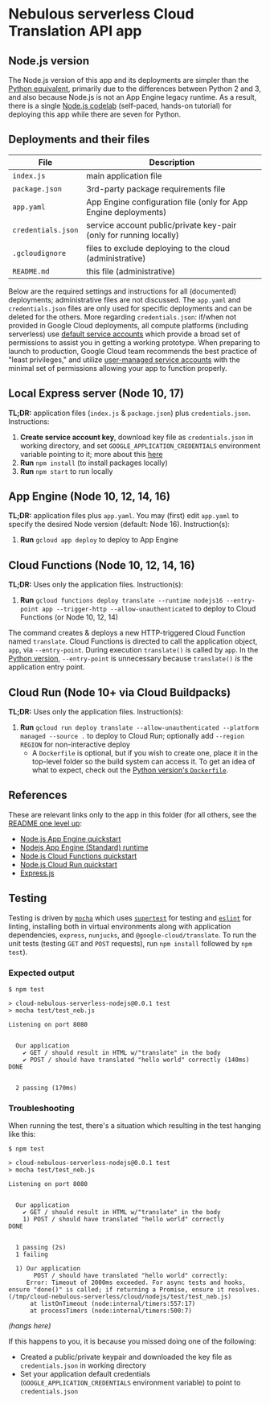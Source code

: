 # Nebulous serverless Cloud Translation API app

## Node.js version

The Node.js version of this app and its deployments are simpler than the [Python equivalent](../python), primarily due to the differences between Python 2 and 3, and also because Node.js is not an App Engine legacy runtime. As a result, there is a single [Node.js codelab](https://codelabs.developers.google.com/codelabs/cloud-nebulous-serverless-nodejs?utm_source=codelabs&utm_medium=et&utm_campaign=CDR_wes_aap-serverless_nebservnodejs_sms_201130&utm_content=-) (self-paced, hands-on tutorial) for deploying this app while there are seven for Python.


## Deployments and their files

File | Description
--- | ---
`index.js`|main application file
`package.json`|3rd-party package requirements file
`app.yaml`|App Engine configuration file (only for App Engine deployments)
`credentials.json`|service account public/private key-pair (only for running locally)
`.gcloudignore`|files to exclude deploying to the cloud (administrative)
`README.md`|this file (administrative)

Below are the required settings and instructions for all (documented) deployments; administrative files are not discussed. The `app.yaml` and `credentials.json` files are only used for specific deployments and can be deleted for the others. More regarding `credentials.json`: if/when not provided in Google Cloud deployments, all compute platforms (including serverless) use [default service accounts](https://cloud.google.com/iam/docs/service-accounts#default) which provide a broad set of permissions to assist you in getting a working prototype. When preparing to launch to production, Google Cloud team recommends the best practice of "least privileges," and utilize [user-managed service accounts](https://cloud.google.com/iam/docs/service-accounts#user-managed) with the minimal set of permissions allowing your app to function properly.


## **Local Express server (Node 10, 17)**

**TL;DR:** application files (`index.js` &amp; `package.json`) plus `credentials.json`. Instructions:

1. **Create service account key**, download key file as `credentials.json` in working directory, and set `GOOGLE_APPLICATION_CREDENTIALS` environment variable pointing to it; more about this [here](https://cloud.google.com/docs/authentication/production#manually)
1. **Run** `npm install` (to install packages locally)
1. **Run** `npm start` to run locally


## **App Engine (Node 10, 12, 14, 16)**

**TL;DR:** application files plus `app.yaml`. You may (first) edit `app.yaml` to specify the desired Node version (default: Node 16). Instruction(s):

1. **Run** `gcloud app deploy` to deploy to App Engine


## **Cloud Functions (Node 10, 12, 14, 16)**

**TL;DR:** Uses only the application files. Instruction(s):

1. **Run** `gcloud functions deploy translate --runtime nodejs16 --entry-point app --trigger-http --allow-unauthenticated` to deploy to Cloud Functions (or Node 10, 12, 14)

The command creates &amp; deploys a new HTTP-triggered Cloud Function named `translate`. Cloud Functions is directed to call the application object, `app`, via `--entry-point`. During execution `translate()` is called by `app`. In the [Python version](../python), `--entry-point` is unnecessary because `translate()` *is* the application entry point.


## **Cloud Run (Node 10+ via Cloud Buildpacks)**

**TL;DR:** Uses only the application files. Instruction(s):

1. **Run** `gcloud run deploy translate --allow-unauthenticated --platform managed --source .` to deploy to Cloud Run; optionally add `--region REGION` for non-interactive deploy
    - A `Dockerfile` is optional, but if you wish to create one, place it in the top-level folder so the build system can access it. To get an idea of what to expect, check out the [Python version's `Dockerfile`](../python/Dockerfile).


## References

These are relevant links only to the app in this folder (for all others, see the [README one level up](../README.md):

- [Node.js App Engine quickstart](https://cloud.google.com/appengine/docs/standard/nodejs/quickstart)
- [Nodejs App Engine (Standard) runtime](https://cloud.google.com/appengine/docs/standard/nodejs/runtime)
- [Node.js Cloud Functions quickstart](https://cloud.google.com/functions/docs/quickstart-nodejs)
- [Node.js Cloud Run quickstart](https://cloud.google.com/run/docs/quickstarts/build-and-deploy/nodejs)
- [Express.js](https://expressjs.com)


## Testing

Testing is driven by [`mocha`](https://mochajs.org) which uses [`supertest`](https://github.com/visionmedia/supertest) for testing and [`eslint`](https://eslint.org) for linting, installing both in virtual environments along with application dependencies, `express`, `nunjucks`, and `@google-cloud/translate`. To run the unit tests (testing `GET` and `POST` requests), run `npm install` followed by `npm test`).


### Expected output

```
$ npm test

> cloud-nebulous-serverless-nodejs@0.0.1 test
> mocha test/test_neb.js

Listening on port 8080


  Our application
    ✔ GET / should result in HTML w/"translate" in the body
    ✔ POST / should have translated "hello world" correctly (140ms)
DONE


  2 passing (170ms)
```

### Troubleshooting

When running the test, there's a situation which resulting in the test hanging like this:

```
$ npm test

> cloud-nebulous-serverless-nodejs@0.0.1 test
> mocha test/test_neb.js

Listening on port 8080


  Our application
    ✔ GET / should result in HTML w/"translate" in the body
    1) POST / should have translated "hello world" correctly
DONE


  1 passing (2s)
  1 failing

  1) Our application
       POST / should have translated "hello world" correctly:
     Error: Timeout of 2000ms exceeded. For async tests and hooks, ensure "done()" is called; if returning a Promise, ensure it resolves. (/tmp/cloud-nebulous-serverless/cloud/nodejs/test/test_neb.js)
      at listOnTimeout (node:internal/timers:557:17)
      at processTimers (node:internal/timers:500:7)

```
*(hangs here)*

If this happens to you, it is because you missed doing one of the following:

- Created a public/private keypair and downloaded the key file as `credentials.json` in working directory
- Set your application default credentials (`GOOGLE_APPLICATION_CREDENTIALS` environment variable) to point to `credentials.json`
